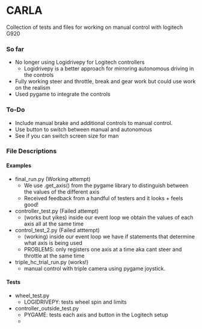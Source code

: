 # CARLA
Collection of tests and files for working on manual control with logitech G920

### So far
- No longer using Logidrivepy for Logitech controllers
    - Logidrivepy is a better approach for mirroring autonomous driving in the controls
- Fully working steer and throttle, break and gear work but could use work on the realism
- Used pygame to integrate the controls

### To-Do
- Include manual brake and additional controls to manual control.
- Use button to switch between manual and autonomous
- See if you can switch screen size for man

### File Descriptions
#### Examples
- final_run.py (Working attempt)
    - We use .get_axis() from the pygame library to distinguish between the values of the different axis
    - Received feedback from a handful of testers and it looks + feels good!
- controller_test.py (Failed attempt)
    - (works but yikes) inside our event loop we obtain the values of each axis all at the same time
- control_test_2.py (Failed atttempt)
    - (working) inside our event loop we have if statements that determine what axis is being used
    - PROBLEMS: only registers one axis at a time aka cant steer and throttle at the same time
- triple_hc_trial_run.py (works!)
    - manual control with triple camera using pygame joystick.

#### Tests
- wheel_test.py
    - LOGIDRIVEPY: tests wheel spin and limits
- controller_outside_test.py
    - PYGAME: tests each axis and button in the Logitech setup
    - 
